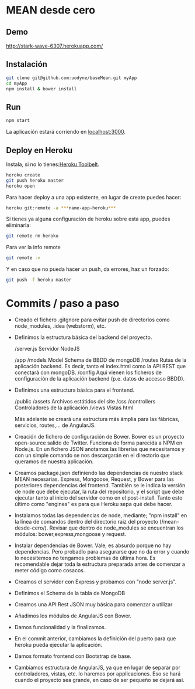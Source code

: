 # MEAN desde cero

## Demo
http://stark-wave-6307.herokuapp.com/

## Instalación
```sh
git clone git@github.com:uodyne/baseMean.git myApp
cd myApp
npm install & bower install
```
## Run
```sh
npm start
```
La aplicación estará corriendo en [localhost:3000](http://localhost:3000/).

## Deploy en Heroku

Instala, si no lo tienes:[Heroku Toolbelt](https://toolbelt.heroku.com/).

```sh
heroku create
git push heroku master
heroku open
```
Para hacer deploy a una app existente, en lugar de create puedes hacer:

```sh
heroku git:remote -a ***name-app-heroku***
```

Si tienes ya alguna configuración de heroku sobre esta app, puedes eliminarla:

```sh
git remote rm heroku
```
Para ver la info remote

```sh
git remote -v
```

Y en caso que no pueda hacer un push, da errores, haz un forzado:

```sh
git push -f heroku master
```

# Commits / paso a paso

- Creado el fichero .gitgnore para evitar push de directorios como node_modules, .idea (webstorm), etc.

- Definimos la estructura básica del backend del proyecto.

    /server.js      Servidor NodeJS

    /app
        /models     Model Schema de BBDD de mongoDB
        /routes     Rutas de la aplicación backend. Es decir, tanto el index.html como la API REST que conectará con mongoDB.
    /config         Aquí vienen los ficheros de configuración de la aplicación backend (p.e. datos de accesso BBDD).

- Definimos una estructura básica para el frontend.

    /public
        /assets         Archivos estátidos del site
            /css
        /controllers    Controladores de la aplicación
        /views          Vistas html

    Más adelante se creará una estructura más ámplia para las fábricas, servicios, routes,... de AngularJS.

- Creación de fichero de configuración de Bower. Bower es un proyecto open-source salido de Twitter. Funciona de forma parecida a NPM en Node.js. En un fichero JSON anotamos las librerías que necesitamos y con un simple comando se nos descargarán en el directorio que queramos de nuestra aplicación.

- Creamos package.json definiendo las dependencias de nuestro stack MEAN necesarias. Express, Mongoose, Request, y Bower para las posteriores dependencias del frontend. También se le indica la versión de node que debe ejecutar, la ruta del repositorio, y el script que debe ejecutar tanto al inicio del servidor como en el post-install. Tanto esto último como "engines" es para que Heroku sepa qué debe hacer.

- Instalamos todas las dependencias de node, mediante; "npm install" en la línea de comandos dentro del directorio raiz del proyecto (/mean-desde-cero/). Revisar que dentro de node_modules se encuentran los módulos: bower,express,mongoose y request.

- Instalar dependencias de Bower. Vale, es absurdo porque no hay dependencias. Pero probadlo para asegurarse que no da error y cuando lo necesitemos no tengamos problemas de última hora. Es recomendable dejar toda la estructura preparada antes de comenzar a meter código como cosacos.

- Creamos el servidor con Express y probamos con "node server.js".

- Definimos el Schema de la tabla de MongoDB

- Creamos una API Rest JSON muy básica para comenzar a utilizar

- Añadimos los módulos de AngularJS con Bower.

- Damos funcionalidad y la finalizamos.

- En el commit anterior, cambiamos la definición del puerto para que heroku pueda ejecutar la aplicación.

- Damos formato frontend con Bootstrap de base.

- Cambiamos estructura de AngularJS, ya que en lugar de separar por controladores, vistas, etc. lo haremos por applicaciones. Eso se hará cuando el proyecto sea grande, en caso de ser pequeño se dejará así.

